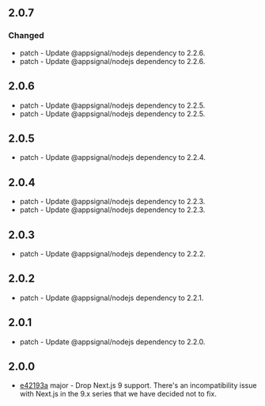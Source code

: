 

## 2.0.7

### Changed

- patch - Update @appsignal/nodejs dependency to 2.2.6.
- patch - Update @appsignal/nodejs dependency to 2.2.6.

## 2.0.6

- patch - Update @appsignal/nodejs dependency to 2.2.5.
- patch - Update @appsignal/nodejs dependency to 2.2.5.

## 2.0.5

- patch - Update @appsignal/nodejs dependency to 2.2.4.

## 2.0.4

- patch - Update @appsignal/nodejs dependency to 2.2.3.
- patch - Update @appsignal/nodejs dependency to 2.2.3.

## 2.0.3

- patch - Update @appsignal/nodejs dependency to 2.2.2.

## 2.0.2

- patch - Update @appsignal/nodejs dependency to 2.2.1.

## 2.0.1

- patch - Update @appsignal/nodejs dependency to 2.2.0.

## 2.0.0

- [e42193a](https://github.com/appsignal/appsignal-nodejs/commit/e42193ac9a7560ea911f079ebaab2922e7a4174f) major - Drop Next.js 9 support. There's an incompatibility issue with Next.js in the 9.x series that we have decided not to fix.

